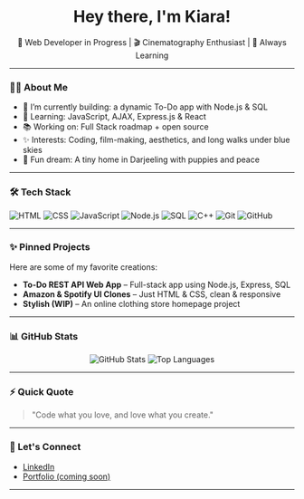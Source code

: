 <h1 align="center">Hey there, I'm Kiara!</h1>
<p align="center">🚀 Web Developer in Progress | 🎬 Cinematography Enthusiast | 🌱 Always Learning</p>

---

### 👩‍💻 About Me

- 🔭 I’m currently building: a dynamic To-Do app with Node.js & SQL  
- 🌱 Learning: JavaScript, AJAX, Express.js & React  
- 📚 Working on: Full Stack roadmap + open source  
- ✨ Interests: Coding, film-making, aesthetics, and long walks under blue skies  
- 🐾 Fun dream: A tiny home in Darjeeling with puppies and peace  

---

### 🛠️ Tech Stack

![HTML](https://img.shields.io/badge/-HTML-E34F26?style=flat&logo=html5&logoColor=white)
![CSS](https://img.shields.io/badge/-CSS-1572B6?style=flat&logo=css3)
![JavaScript](https://img.shields.io/badge/-JavaScript-F7DF1E?style=flat&logo=javascript&logoColor=black)
![Node.js](https://img.shields.io/badge/-Node.js-339933?style=flat&logo=node.js&logoColor=white)
![SQL](https://img.shields.io/badge/-SQL-003B57?style=flat&logo=postgresql&logoColor=white)
![C++](https://img.shields.io/badge/-C++-00599C?style=flat&logo=cplusplus&logoColor=white)
![Git](https://img.shields.io/badge/-Git-F05032?style=flat&logo=git&logoColor=white)
![GitHub](https://img.shields.io/badge/-GitHub-181717?style=flat&logo=github)

---

### ✨ Pinned Projects

Here are some of my favorite creations:
- **To-Do REST API Web App** – Full-stack app using Node.js, Express, SQL  
- **Amazon & Spotify UI Clones** – Just HTML & CSS, clean & responsive  
- **Stylish (WIP)** – An online clothing store homepage project

---

### 📊 GitHub Stats

<p align="center">
  <img src="https://github-readme-stats.vercel.app/api?username=Kamala-Samanta&show_icons=true&theme=tokyonight" alt="GitHub Stats" />
  <img src="https://github-readme-stats.vercel.app/api/top-langs/?username=Kamala-Samanta&layout=compact&theme=tokyonight" alt="Top Languages" />
</p>

---

### ⚡ Quick Quote

> "Code what you love, and love what you create."

---

### 🔗 Let's Connect

- [LinkedIn](https://www.linkedin.com/in/kamala-samanta)  
- [Portfolio (coming soon)](https://github.com/Kamala-Samanta)

---

